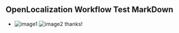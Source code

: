 ## OpenLocalization Workflow Test MarkDown
* ![image1](.\57c65568-5b76-4ff2-a2eb-64ed10696016.PNG)   ![image2](.\4d90d460-9c01-4817-8ea9-7f81cdb55994.png) 
thanks!